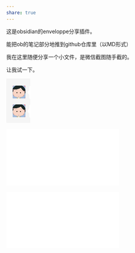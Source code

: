 ```yaml
---  
share: true  
---  
```

这是obsidian的enveloppe分享插件。  
  
能把ob的笔记部分地推到github仓库里（以MD形式）  
  
我在这里随便分享一个小文件，是微信截图随手截的。  
  
让我试一下。  
  
![xxx.png](./_assets/xxx.png)  
  
![给张宝莹（满天星双面打印版本2）.pdf](./_assets/%E7%BB%99%E5%BC%A0%E5%AE%9D%E8%8E%B9%EF%BC%88%E6%BB%A1%E5%A4%A9%E6%98%9F%E5%8F%8C%E9%9D%A2%E6%89%93%E5%8D%B0%E7%89%88%E6%9C%AC2%EF%BC%89.pdf)  
  
![给张宝莹Jul (33).pdf](./_assets/%E7%BB%99%E5%BC%A0%E5%AE%9D%E8%8E%B9Jul%20(33).pdf)
